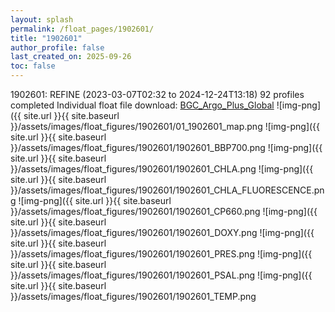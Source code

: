 ```yaml
---
layout: splash
permalink: /float_pages/1902601/
title: "1902601"
author_profile: false
last_created_on: 2025-09-26
toc: false
---
```

 
1902601: REFINE (2023-03-07T02:32 to 2024-12-24T13:18)
92 profiles completed
Individual float file download: [BGC_Argo_Plus_Global](https://ftp.soest.hawaii.edu/bgc_argo_plus/Individual_Floats/outliers_removed/1902601_Sprof_processed.nc)
![img-png]({{ site.url }}{{ site.baseurl }}/assets/images/float_figures/1902601/01_1902601_map.png
![img-png]({{ site.url }}{{ site.baseurl }}/assets/images/float_figures/1902601/1902601_BBP700.png
![img-png]({{ site.url }}{{ site.baseurl }}/assets/images/float_figures/1902601/1902601_CHLA.png
![img-png]({{ site.url }}{{ site.baseurl }}/assets/images/float_figures/1902601/1902601_CHLA_FLUORESCENCE.png
![img-png]({{ site.url }}{{ site.baseurl }}/assets/images/float_figures/1902601/1902601_CP660.png
![img-png]({{ site.url }}{{ site.baseurl }}/assets/images/float_figures/1902601/1902601_DOXY.png
![img-png]({{ site.url }}{{ site.baseurl }}/assets/images/float_figures/1902601/1902601_PRES.png
![img-png]({{ site.url }}{{ site.baseurl }}/assets/images/float_figures/1902601/1902601_PSAL.png
![img-png]({{ site.url }}{{ site.baseurl }}/assets/images/float_figures/1902601/1902601_TEMP.png

